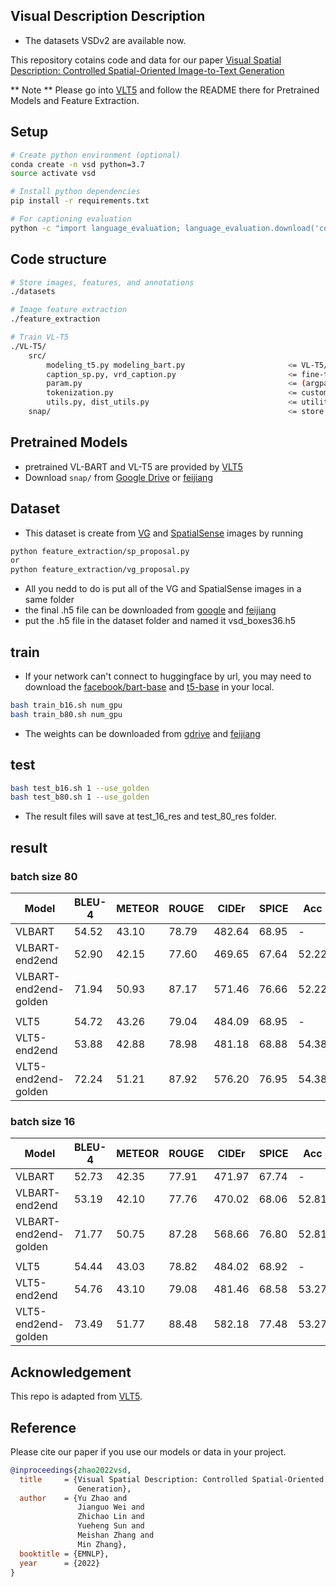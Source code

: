 ## Visual Description Description
* The datasets VSDv2 are available now.
<!-- <a href="https://github.com/unikcc/DiaASQ">
  <img src="https://img.shields.io/badge/DiaASQ-0.1-blue" alt="DiaASQ">
</a>
<a href="https://github.com/unikcc/DiaASQ" rel="nofollow">
  <img src="https://img.shields.io/badge/pytorch-1.8.1-green" alt="pytorch 1.8.1">
</a>
<a href="https://huggingface.co/docs/transformers/index" rel="nofollow">
  <img src="https://img.shields.io/badge/transformers-4.24.0-orange" alt="Transformers">
</a>
<a href="https://github.com/unikcc/DiaASQ/blob/master/LICENSE" rel="nofollow">
  <img src="https://img.shields.io/badge/LICENSE-MIT-cyan" alt="LICENSE">
</a> -->

This repository cotains code and data for our paper [Visual Spatial Description: Controlled Spatial-Oriented Image-to-Text Generation](https://arxiv.org/abs/2210.11109)

** Note **
Please go into [VLT5](https://github.com/j-min/VL-T5) and follow the README there for Pretrained Models and Feature Extraction.


## Setup
```bash
# Create python environment (optional)
conda create -n vsd python=3.7
source activate vsd

# Install python dependencies
pip install -r requirements.txt

# For captioning evaluation
python -c "import language_evaluation; language_evaluation.download('coco')"
```

## Code structure
```bash
# Store images, features, and annotations
./datasets

# Image feature extraction
./feature_extraction

# Train VL-T5
./VL-T5/
    src/
        modeling_t5.py modeling_bart.py                       <= VL-T5/VL-BART model classes
        caption_sp.py, vrd_caption.py                         <= fine-tuning
        param.py                                              <= (argparse) configuration
        tokenization.py                                       <= custom tokenizer
        utils.py, dist_utils.py                               <= utility functions
    snap/                                                     <= store weight checkpoints
```


## Pretrained Models
- pretrained VL-BART and VL-T5 are provided by [VLT5](https://github.com/j-min/VL-T5)
- Download `snap/` from [Google Drive](https://drive.google.com/drive/folders/1_SBj4sZ0gUqfBon1gFBiNRAmfHv5w_ph?usp=sharing) or [feijiang](https://aistudio.baidu.com/datasetdetail/241378)
## Dataset
- This dataset is create from [VG](https://homes.cs.washington.edu/~ranjay/visualgenome/api.html) and [SpatialSense](https://zenodo.org/record/8104370) images by running
```bash
python feature_extraction/sp_proposal.py
or 
python feature_extraction/vg_proposal.py
```
- All you nedd to do is put all of the VG and SpatialSense images in a same folder
- the final .h5 file can be downloaded from [google]() and [feijiang]()
- put the .h5 file in the dataset folder and named it vsd_boxes36.h5
## train
- If your network can't connect to huggingface by url, you may need to download the [facebook/bart-base](https://huggingface.co/facebook/bart-base) and [t5-base](https://huggingface.co/t5-base) in your local.
```bash
bash train_b16.sh num_gpu
bash train_b80.sh num_gpu
```
- The weights can be downloaded from [gdrive]() and [feijiang]()
## test
```bash
bash test_b16.sh 1 --use_golden
bash test_b80.sh 1 --use_golden
```
- The result files will save at test_16_res and test_80_res folder.

## result
### batch size 80
|  Model| BLEU-4  | METEOR  | ROUGE | CIDEr| SPICE| Acc|
|  ---- | ----  | ----  | ----  | ----  | ----  | ----  |
| VLBART | 54.52 |  43.10 | 78.79 | 482.64 | 68.95 | - |
| VLBART-end2end  | 52.90 |  42.15 | 77.60 | 469.65 | 67.64 | 52.22 |
| VLBART-end2end-golden  | 71.94 |  50.93 | 87.17 | 571.46 | 76.66 | 52.22 |
||
| VLT5  | 54.72 |  43.26 | 79.04 | 484.09 | 68.95 | - |
| VLT5-end2end  | 53.88 |  42.88 | 78.98 | 481.18 | 68.88 | 54.38 |
| VLT5-end2end-golden  | 72.24 |  51.21 | 87.92 | 576.20 | 76.95 | 54.38 |
### batch size 16
|  Model| BLEU-4  | METEOR  | ROUGE | CIDEr| SPICE| Acc|
|  ---- | ----  | ----  | ----  | ----  | ----  | ----  |
| VLBART | 52.73 |  42.35 | 77.91 | 471.97 | 67.74 | - |
| VLBART-end2end  | 53.19 |  42.10 | 77.76 | 470.02 | 68.06 | 52.81 |
| VLBART-end2end-golden  | 71.77 |  50.75 | 87.28 | 568.66 | 76.80 | 52.81 |
||
| VLT5  | 54.44 |  43.03 | 78.82 | 484.02 | 68.92 | - |
| VLT5-end2end  | 54.76 |  43.10 | 79.08 | 481.46 | 68.58 | 53.27 |
| VLT5-end2end-golden  | 73.49 |  51.77 | 88.48 | 582.18 | 77.48 | 53.27 |
## Acknowledgement

This repo is adapted from [VLT5](https://github.com/j-min/VL-T5).


## Reference
Please cite our paper if you use our models or data in your project.

```bibtex
@inproceedings{zhao2022vsd,
  title     = {Visual Spatial Description: Controlled Spatial-Oriented Image-to-Text
               Generation},
  author    = {Yu Zhao and
               Jianguo Wei and
               Zhichao Lin and
               Yueheng Sun and
               Meishan Zhang and
               Min Zhang},
  booktitle = {EMNLP},
  year      = {2022}
}
```